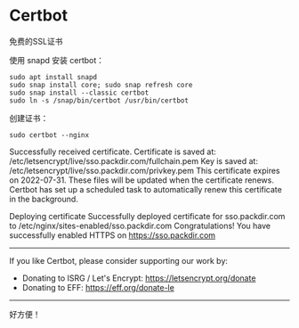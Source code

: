 # Certbot

免费的SSL证书

使用 snapd 安装 certbot：

    sudo apt install snapd
    sudo snap install core; sudo snap refresh core
    sudo snap install --classic certbot
    sudo ln -s /snap/bin/certbot /usr/bin/certbot

创建证书：

    sudo certbot --nginx


Successfully received certificate.
Certificate is saved at: /etc/letsencrypt/live/sso.packdir.com/fullchain.pem
Key is saved at:         /etc/letsencrypt/live/sso.packdir.com/privkey.pem
This certificate expires on 2022-07-31.
These files will be updated when the certificate renews.
Certbot has set up a scheduled task to automatically renew this certificate in the background.

Deploying certificate
Successfully deployed certificate for sso.packdir.com to /etc/nginx/sites-enabled/sso.packdir.com
Congratulations! You have successfully enabled HTTPS on https://sso.packdir.com

- - - - - - - - - - - - - - - - - - - - - - - - - - - - - - - - - - - - - - - -
If you like Certbot, please consider supporting our work by:
 * Donating to ISRG / Let's Encrypt:   https://letsencrypt.org/donate
 * Donating to EFF:                    https://eff.org/donate-le
- - - - - - - - - - - - - - - - - - - - - - - - - - - - - - - - - - - - - - - -

好方便！



